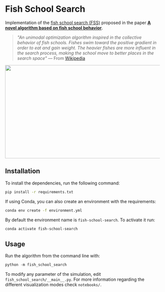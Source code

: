 # Fish School Search
Implementation of the [fish school search (FSS)](https://en.wikipedia.org/wiki/Fish_School_Search) proposed in the paper [**A novel algorithm based on fish school behavior**](https://ieeexplore.ieee.org/document/4811695). 

> _"An unimodal optimization algorithm inspired in the collective behavior of fish schools. Fishes swim toward the positive gradient in order to eat and gain weight. The heavier fishes are more influent in the search process, making the school move to better places in the search space"_ — From [Wikipedia](https://en.wikipedia.org/wiki/Fish_School_Search)

<p align="center">
    <img width="512" height="304" src="images/fs.gif">
</p>


## Installation

To install the dependencies, run the following command:

```bash
pip install -r requirements.txt
```

If using Conda, you can also create an environment with the requirements:

```bash
conda env create -f environment.yml
```

By default the environment name is `fish-school-search`. To activate it run:

```bash
conda activate fish-school-search
```



## Usage

Run the algorithm from the command line with:

```python
python -m fish_school_search
```

To modify any parameter of the simulation, edit `fish_school_search/__main__.py`. For more information regarding the different visualization modes check `notebooks/`.


